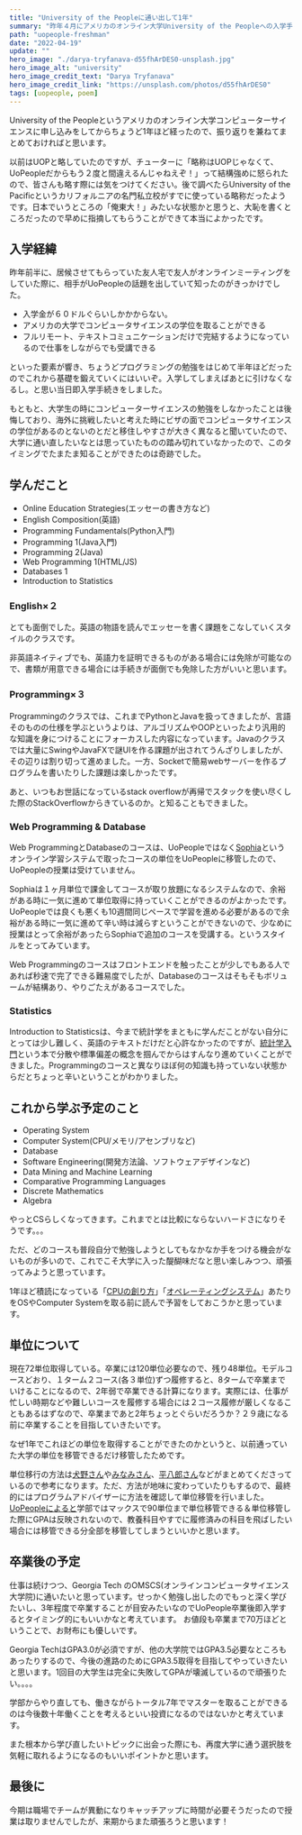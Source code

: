 ```yaml
---
title: "University of the Peopleに通い出して1年"
summary: "昨年４月にアメリカのオンライン大学University of the Peopleへの入学手続きをしてから、ちょうど1年が経っていたので簡単にまとめておきたいとお見ます。"
path: "uopeople-freshman"
date: "2022-04-19"
update: ""
hero_image: "./darya-tryfanava-d55fhArDES0-unsplash.jpg"
hero_image_alt: "university"
hero_image_credit_text: "Darya Tryfanava"
hero_image_credit_link: "https://unsplash.com/photos/d55fhArDES0"
tags: [uopeople, poem]
---
```

University of the Peopleというアメリカのオンライン大学コンピューターサイエンスに申し込みをしてからちょうど1年ほど経ったので、振り返りを兼ねてまとめておければと思います。

以前はUOPと略していたのですが、チューターに「略称はUOPじゃなくて、UoPeopleだからもう２度と間違えるんじゃねえぞ！」って結構強めに怒られたので、皆さんも略す際には気をつけてください。後で調べたらUniversity of the Pacificというカリフォルニアの名門私立校がすでに使っている略称だったようです。日本でいうところの「俺東大！」みたいな状態かと思うと、大恥を書くところだったので早めに指摘してもらうことができて本当によかったです。

## 入学経緯

昨年前半に、居候させてもらっていた友人宅で友人がオンラインミーティングをしていた際に、相手がUoPeopleの話題を出していて知ったのがきっかけでした。

- 入学金が６０ドルぐらいしかかからない。
- アメリカの大学でコンピュータサイエンスの学位を取ることができる
- フルリモート、テキストコミュニケーションだけで完結するようになっているので仕事をしながらでも受講できる

といった要素が響き、ちょうどプログラミングの勉強をはじめて半年ほどだったのでこれから基礎を鍛えていくにはいいぞ。入学してしまえばあとに引けなくなるし。と思い当日即入学手続きをしました。

もともと、大学生の時にコンピューターサイエンスの勉強をしなかったことは後悔しており、海外に挑戦したいと考えた時にビザの面でコンピュータサイエンスの学位があるのとないのとだと移住しやすさが大きく異なると聞いていたので、大学に通い直したいなとは思っていたものの踏み切れていなかったので、このタイミングでたまたま知ることができたのは奇跡でした。

## 学んだこと

- Online Education Strategies(エッセーの書き方など)
- English Composition(英語)
- Programming Fundamentals(Python入門)
- Programming 1(Java入門)
- Programming 2(Java)
- Web Programming 1(HTML/JS)
- Databases 1
- Introduction to Statistics

### English×２

とても面倒でした。英語の物語を読んでエッセーを書く課題をこなしていくスタイルのクラスです。

非英語ネイティブでも、英語力を証明できるものがある場合には免除が可能なので、書類が用意できる場合には手続きが面倒でも免除した方がいいと思います。

### Programming×３

Programmingのクラスでは、これまでPythonとJavaを扱ってきましたが、言語そのものの仕様を学ぶというよりは、アルゴリズムやOOPといったより汎用的な知識を身につけることにフォーカスした内容になっています。Javaのクラスでは大量にSwingやJavaFXで謎UIを作る課題が出されてうんざりしましたが、その辺りは割り切って進めました。一方、Socketで簡易webサーバーを作るプログラムを書いたりした課題は楽しかったです。

あと、いつもお世話になっているstack overflowが再帰でスタックを使い尽くした際のStackOverflowからきているのか。と知ることもできました。

### Web Programming & Database

Web ProgrammingとDatabaseのコースは、UoPeopleではなく[Sophia](https://www.sophia.org/)というオンライン学習システムで取ったコースの単位をUoPeopleに移管したので、UoPeopleの授業は受けていません。

Sophiaは１ヶ月単位で課金してコースが取り放題になるシステムなので、余裕がある時に一気に進めて単位取得に持っていくことができるのがよかったです。UoPeopleでは良くも悪くも10週間同じペースで学習を進める必要があるので余裕がある時に一気に進めて辛い時は減らすということができないので、少なめに授業はとって余裕があったらSophiaで追加のコースを受講する。というスタイルをとってみています。

Web Programmingのコースはフロントエンドを触ったことが少しでもある人であれば秒速で完了できる難易度でしたが、Databaseのコースはそもそもボリュームが結構あり、やりごたえがあるコースでした。

### Statistics

Introduction to Statisticsは、今まで統計学をまともに学んだことがない自分にとっては少し難しく、英語のテキストだけだと心許なかったのですが、[統計学入門](https://www.amazon.co.jp/%E5%AE%8C%E5%85%A8%E7%8B%AC%E7%BF%92-%E7%B5%B1%E8%A8%88%E5%AD%A6%E5%85%A5%E9%96%80-%E5%B0%8F%E5%B3%B6-%E5%AF%9B%E4%B9%8B/dp/4478820090)という本で分散や標準偏差の概念を掴んでからはすんなり進めていくことができました。Programmingのコースと異なりほぼ何の知識も持っていない状態からだとちょっと辛いということがわかりました。

## これから学ぶ予定のこと

- Operating System
- Computer System(CPU/メモリ/アセンブリなど)
- Database
- Software Engineering(開発方法論、ソフトウェアデザインなど)
- Data Mining and Machine Learning
- Comparative Programming Languages
- Discrete Mathematics
- Algebra

やっとCSらしくなってきます。これまでとは比較にならないハードさになりそうです。。。

ただ、どのコースも普段自分で勉強しようとしてもなかなか手をつける機会がないものが多いので、これでこそ大学に入った醍醐味だなと思い楽しみつつ、頑張ってみようと思っています。

1年ほど積読になっている「[CPUの創り方](https://www.amazon.co.jp/CPU%E3%81%AE%E5%89%B5%E3%82%8A%E3%81%8B%E3%81%9F-%E6%B8%A1%E6%B3%A2-%E9%83%81/dp/4839909865/ref=sr_1_1?__mk_ja_JP=%E3%82%AB%E3%82%BF%E3%82%AB%E3%83%8A&crid=2TILNOW0MU5ZB&keywords=CPU%E3%81%AE%E4%BD%9C%E3%82%8A%E6%96%B9&qid=1650325675&sprefix=cpu%E3%81%AE%E4%BD%9C%E3%82%8A%E6%96%B9%2Caps%2C227&sr=8-1)」「[オペレーティングシステム](https://www.amazon.co.jp/%E5%B2%A9%E6%B3%A2%E8%AC%9B%E5%BA%A7-%E3%82%BD%E3%83%95%E3%83%88%E3%82%A6%E3%82%A7%E3%82%A2%E7%A7%91%E5%AD%A6%E3%80%88%E3%80%94%E7%92%B0%E5%A2%83%E3%80%956%E3%80%89%E3%82%AA%E3%83%9A%E3%83%AC%E3%83%BC%E3%83%86%E3%82%A3%E3%83%B3%E3%82%B0%E3%82%B7%E3%82%B9%E3%83%86%E3%83%A0-%E5%89%8D%E5%B7%9D-%E5%AE%88/dp/4000103466/ref=sr_1_1?__mk_ja_JP=%E3%82%AB%E3%82%BF%E3%82%AB%E3%83%8A&crid=C6KHOK1WP53B&keywords=%E3%82%AA%E3%83%9A%E3%83%AC%E3%83%BC%E3%83%86%E3%82%A3%E3%83%B3%E3%82%B0+%E3%82%B7%E3%82%B9%E3%83%86%E3%83%A0+%E5%89%8D%E5%B7%9D&qid=1650325650&sprefix=%E3%82%AA%E3%83%9A%E3%83%AC%E3%83%BC%E3%83%86%E3%82%A3%E3%83%B3%E3%82%B0+%E3%82%B7%E3%82%B9%E3%83%86%E3%83%A0+%E5%89%8D%E5%B7%9D%2Caps%2C239&sr=8-1)」あたりをOSやComputer Systemを取る前に読んで予習をしておこうかと思っています。

## 単位について

現在72単位取得している。卒業には120単位必要なので、残り48単位。モデルコースどおり、１ターム２コース(各３単位)ずつ履修すると、8タームで卒業までいけることになるので、2年弱で卒業できる計算になります。実際には、仕事が忙しい時期などや難しいコースを履修する場合には２コース履修が厳しくなることもあるはずなので、卒業まであと2年ちょっとぐらいだろうか？２９歳になる前に卒業することを目指していきたいです。

なぜ1年でこれほどの単位を取得することができたのかというと、以前通っていた大学の単位を移管できるだけ移管したためです。

単位移行の方法は[犬野さん](http://puchannel.livedoor.blog/archives/9939429.html)や[みなみさん](https://www.buenos-life.com/uopeople-transfercredit/)、[平八郎さん](https://note.com/flat86/n/n2b0dd85eb0f4)などがまとめてくださっているので参考になります。ただ、方法が地味に変わっていたりもするので、最終的にはプログラムアドバイザーに方法を確認して単位移管を行いました。[UoPeopleによると](https://www.uopeople.edu/become-student/application/transferring-credits-to-university-of-the-people/)学部ではマックスで90単位まで単位移管できる＆単位移管した際にGPAは反映されないので、教養科目やすでに履修済みの科目を飛ばしたい場合には移管できる分全部を移管してしまうといいかと思います。

## 卒業後の予定

仕事は続けつつ、Georgia Tech のOMSCS(オンラインコンピュータサイエンス大学院)に通いたいと思っています。せっかく勉強し出したのでもっと深く学びたいし、3年程度で卒業することが目安みたいなのでUoPeople卒業後即入学するとタイミング的にもいいかなと考えています。
お値段も卒業まで70万ほどということで、お財布にも優しいです。

Georgia TechはGPA3.0が必須ですが、他の大学院ではGPA3.5必要なところもあったりするので、今後の進路のためにGPA3.5取得を目指してやっていきたいと思います。1回目の大学生は完全に失敗してGPAが壊滅しているので頑張りたい。。。。

学部からやり直しても、働きながらトータル7年でマスターを取ることができるのは今後数十年働くことを考えるといい投資になるのではないかと考えています。

また根本から学び直したいトピックに出会った際にも、再度大学に通う選択肢を気軽に取れるようになるのもいいポイントかと思います。

## 最後に

今期は職場でチームが異動になりキャッチアップに時間が必要そうだったので授業は取りませんでしたが、来期からまた頑張ろうと思います！